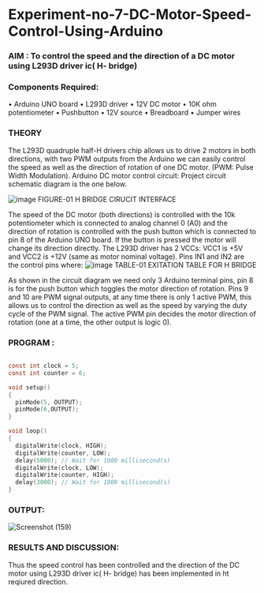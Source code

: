 # Experiment-no-7-DC-Motor-Speed-Control-Using-Arduino

### AIM : To control the speed and the direction of a DC motor using L293D driver ic( H- bridge)

### Components Required:
•	Arduino UNO board
•	L293D driver
•	12V DC motor
•	10K ohm potentiometer
•	Pushbutton
•	12V source
•	Breadboard
•	Jumper wires


### THEORY 
The L293D quadruple half-H drivers chip allows us to drive 2 motors in both directions, with two PWM outputs from the Arduino we can easily control the speed as well as the direction of rotation of one DC motor. (PWM: Pulse Width Modulation).
Arduino DC motor control circuit:
Project circuit schematic diagram is the one below.

![image](https://user-images.githubusercontent.com/36288975/167763051-b230c183-afc5-46f2-ba95-0f95e10dd6c9.png)
FIGURE-01 H BRIDGE CIRUCIT INTERFACE 
 
The speed of the DC motor (both directions) is controlled with the 10k potentiometer which is connected to analog channel 0 (A0) and the direction of rotation is controlled with the push button which is connected to pin 8 of the Arduino UNO board. If the button is pressed the motor will change its direction directly.
The L293D driver has 2 VCCs: VCC1 is +5V and VCC2 is +12V (same as motor nominal voltage). Pins IN1 and IN2 are the control pins where:
![image](https://user-images.githubusercontent.com/36288975/167763120-1421c2c5-8381-49eb-b376-03f6e1113b7a.png)
TABLE-01 EXITATION TABLE FOR H BRIDGE 

As shown in the circuit diagram we need only 3 Arduino terminal pins, pin 8 is for the push button which toggles the motor direction of rotation. Pins 9 and 10 are PWM signal outputs, at any time there is only 1 active PWM, this allows us to control the direction as well as the speed by varying the duty cycle of the PWM signal. The active PWM pin decides the motor direction of rotation (one at a time, the other output is logic 0).


 ### PROGRAM :
```c

const int clock = 5;
const int counter = 6;

void setup()
{
  pinMode(5, OUTPUT);
  pinMode(6,OUTPUT);
}

void loop()
{
  digitalWrite(clock, HIGH);
  digitalWrite(counter, LOW);
  delay(5000); // Wait for 1000 millisecond(s)
  digitalWrite(clock, LOW);
  digitalWrite(counter, HIGH);
  delay(3000); // Wait for 1000 millisecond(s)
}

```
### OUTPUT:

![Screenshot (159)](https://user-images.githubusercontent.com/75234646/167765401-15bb1185-cdc7-4cc2-9404-0b207e346fd1.png)


### RESULTS AND DISCUSSION:

Thus the speed control has been controlled and the direction of the DC motor using L293D driver ic( H- bridge) has been implemented in ht reqiured direction.

